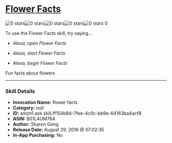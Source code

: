 # [Flower Facts](http://alexa.amazon.com/#skills/amzn1.ask.skill.ff154b84-7fee-4c9c-bb9e-64163ba4acf8)
![0 stars](../../images/ic_star_border_black_18dp_1x.png)![0 stars](../../images/ic_star_border_black_18dp_1x.png)![0 stars](../../images/ic_star_border_black_18dp_1x.png)![0 stars](../../images/ic_star_border_black_18dp_1x.png)![0 stars](../../images/ic_star_border_black_18dp_1x.png) 0

To use the Flower Facts skill, try saying...

* *Alexa, open Flower Facts*

* *Alexa, start Flower Facts*

* *Alexa, begin Flower Facts*

Fun facts about flowers

***

### Skill Details

* **Invocation Name:** flower facts
* **Category:** null
* **ID:** amzn1.ask.skill.ff154b84-7fee-4c9c-bb9e-64163ba4acf8
* **ASIN:** B01L4UM764
* **Author:** Sharon Gong
* **Release Date:** August 29, 2016 @ 07:02:35
* **In-App Purchasing:** No
